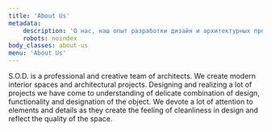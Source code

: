 ```yaml
---
title: 'About Us'
metadata:
    description: 'О нас, наш опыт разработки дизайн и архитектурных проектов от S.O.D. Работая с нашей студией у клиента появляется время и дизайн'
    robots: noindex
body_classes: about-us
menu: 'About Us'
---
```


<p class="description">S.O.D.  is a professional and creative team of architects. We create modern interior spaces and architectural projects. Designing and realizing a lot of projects we have come to understanding of delicate combination of design, functionality and designation of the object. We devote a lot of attention to elements and details as they create the feeling of сleanliness in design and reflect the quality of the space.</p> 

